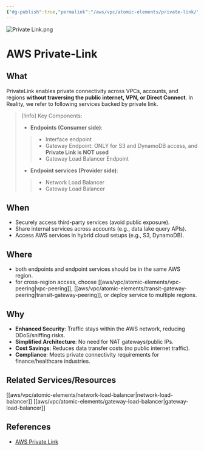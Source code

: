 ```yaml
---
{"dg-publish":true,"permalink":"/aws/vpc/atomic-elements/private-link/","title":"Private Link"}
---
```


![Private Link.png](/img/user/aws/vpc/png/atomic-elements/Private%20Link.png)
# AWS Private-Link

## What
PrivateLink enables private connectivity across VPCs, accounts, and regions **without traversing the public internet, VPN, or Direct Connect**.
In Reality, we refer to following services backed by private link.


> [!info] Key Components:
>- **Endpoints (Consumer side)**: 
>>- Interface endpoint 
>>- Gateway Endpoint: ONLY for S3 and DynamoDB access, and **Private Link is NOT used**
>>- Gateway Load Balancer Endpoint
>- **Endpoint services (Provider side)**: 
>>- Network Load Balancer
>>- Gateway Load Balancer



## When
- Securely access third-party services (avoid public exposure).  
- Share internal services across accounts (e.g., data lake query APIs).  
- Access AWS services in hybrid cloud setups (e.g., S3, DynamoDB).

## Where
- both endpoints and endpoint services should be in the same AWS region.
- for cross-region access, choose [[aws/vpc/atomic-elements/vpc-peering\|vpc-peering]], [[aws/vpc/atomic-elements/transit-gateway-peering\|transit-gateway-peering]], or deploy service to multiple regions.

## Why
- **Enhanced Security**: Traffic stays within the AWS network, reducing DDoS/sniffing risks.  
- **Simplified Architecture**: No need for NAT gateways/public IPs.  
- **Cost Savings**: Reduces data transfer costs (no public internet traffic).  
- **Compliance**: Meets private connectivity requirements for finance/healthcare industries.

## Related Services/Resources
[[aws/vpc/atomic-elements/network-load-balancer\|network-load-balancer]] 
[[aws/vpc/atomic-elements/gateway-load-balancer\|gateway-load-balancer]]



## References
- [AWS Private Link](https://docs.aws.amazon.com/vpc/latest/privatelink/what-is-privatelink.html)
